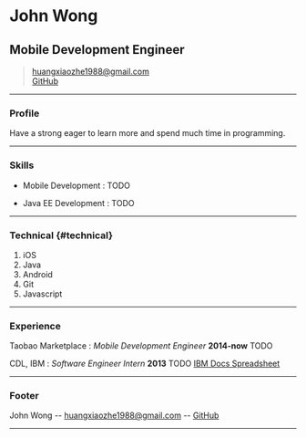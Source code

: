 # John Wong
## Mobile Development Engineer

> [huangxiaozhe1988@gmail.com](mailto:huangxiaozhe1988@gmail.com)  
> [GitHub](https://github.com/JohnWong)

------

### Profile

Have a strong eager to learn more and spend much time in programming. 

------

### Skills

* Mobile Development
  : TODO

* Java EE Development
  : TODO

-------

### Technical {#technical}

1. iOS
1. Java
1. Android
1. Git
1. Javascript

------

### Experience

Taobao Marketplace
: *Mobile Development Engineer*
  __2014-now__
  TODO

CDL, IBM
: *Software Engineer Intern*
  __2013__
  TODO [IBM Docs Spreadsheet](http://www.ibm.com/cloud-computing/social/us/en/ibmdocs/#spreadsheets)

------

### Footer

John Wong -- [huangxiaozhe1988@gmail.com](mailto:huangxiaozhe1988@gmail.com) -- [GitHub](https://github.com/JohnWong)

------